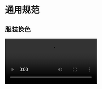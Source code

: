 # 通用规范

## 服装换色

<video controls src="https://arkimg.ark.online/03%E8%A7%92%E8%89%B2%E7%AF%87%EF%BC%9A%E8%A7%92%E8%89%B2%E6%9C%8D%E8%A3%85%E6%8D%A2%E8%89%B2%E7%AE%80%E4%BB%8B.mp4" />

- 服装和发饰支持在编辑区内更换颜色和纹理。

### 各风格支持的类型与数量参照下表：

![image-20230704132359913](https://arkimg.ark.online/image-20230704132359913.png)

### 各风格换色的具体细节：

- 各风格控制换色区域的方式略有不同。
  - 二次元——通过服装 UV1的摆放
  - Lowpoly——通过服装 UV1的摆放
  - 写实——通过 MASK 贴图的通道控制
  - 欧美卡通——通过 MASK 贴图的通道控制
- 花纹可以自行创作。
  - 二次元——通过服装 UV2的摆放
  - Lowpoly——通过服装 UV2的摆放
  - 写实——通过 MASK 贴图的通道控制
  - 欧美卡通——通过 MASK 贴图的通道控制
- 贴花可以自行创作。
  - 二次元——通过服装 UV4的摆放
  - Lowpoly——通过服装 UV4的摆放
  - 写实——通过 MASK 贴图的通道控制
  - 欧美卡通——通过 MASK 贴图的通道控制
- 细节法线——仅 PBR 流程可用

## 妆容制作

<video controls src="https://arkimg.ark.online/03%E8%A7%92%E8%89%B2%E7%AF%87%EF%BC%9A%E7%AE%80%E5%8D%95%E7%9A%84%E4%BA%8C%E6%AC%A1%E5%85%83%E5%A6%86%E5%AE%B9%E7%A4%BA%E4%BE%8B.mp4" />

- 针对高级人行形象的角色换妆。

### 可创作内容：

- 眉毛，睫毛，瞳孔，唇妆，面妆，眼妆。

### 妆容模板：

[二次元女性妆容制作（点此下载）](https://arkimg.ark.online/%E4%BA%8C%E6%AC%A1%E5%85%83%E5%A5%B3%E6%80%A7%E5%A6%86%E5%AE%B9%E5%88%B6%E4%BD%9C.spp)

[二次元男性妆容制作（点此下载）](https://arkimg.ark.online/%E4%BA%8C%E6%AC%A1%E5%85%83%E7%94%B7%E6%80%A7%E5%A6%86%E5%AE%B9%E5%88%B6%E4%BD%9C.spp)

#### 尺寸和格式：

- 花纹贴图尺寸为256*256。
- TGA 格式24位。

#### 命名

- 各风格资源命名参考下表。
- 如果使用提供的 Substance Paniter 妆容模板制作，只需导出后自行设置[资源编号](./2-3-2-resource-number) 即可。

![img](https://arkimg.ark.online/1688986721131-5.png)

#### 制作方式

- 不同风格制作办法略有不同。（仅限高级人行形象）
- 我们提供了各个风格绘制妆容的 SubstancePainter 文件模板。
  - 打开 Substance Paniter 模板，选择妆容对应的纹理集。
  - 选择对应图层蒙版可以用笔刷进行绘制。
  - 输出时，确保图层的开启和关闭状态正确。（输出时，仅开启绿色图层，红色和黄色需要关闭）
    - ![img](https://arkimg.ark.online/1688447565275-2.png)
- 使用模板输出。
  - 输出目录自行选择，使用 Mw_Cartoon 妆容输出模板。文件类型 Tga。文件大小256。
    - ![img](https://arkimg.ark.online/1688447565270-1.png)
- 输出后自行设[资源编号](./2-3-2-resource-number)即可。

## 花纹和贴花

### 花纹和贴花制作介绍视频

##### 高级人形形象的花纹和贴花制作（上）

<video controls src="https://arkimg.ark.online/03%E8%A7%92%E8%89%B2%E7%AF%87%EF%BC%9A%E9%AB%98%E7%BA%A7%E4%BA%BA%E5%BD%A2%E5%BD%A2%E8%B1%A1%EF%BC%88V2%EF%BC%89%E7%9A%84%E8%8A%B1%E7%BA%B9%E5%92%8C%E8%B4%B4%E8%8A%B1%E5%88%B6%E4%BD%9C%EF%BC%88%E4%B8%8A%EF%BC%89.mp4" />

##### 高级人形形象的花纹和贴花制作（下）

<video controls src="https://arkimg.ark.online/03%E8%A7%92%E8%89%B2%E7%AF%87%EF%BC%9A%E9%AB%98%E7%BA%A7%E4%BA%BA%E5%BD%A2%E5%BD%A2%E8%B1%A1%EF%BC%88V2%EF%BC%89%E7%9A%84%E8%8A%B1%E7%BA%B9%E5%92%8C%E8%B4%B4%E8%8A%B1%E5%88%B6%E4%BD%9C%EF%BC%88%E4%B8%8B%EF%BC%89.mp4" />

### 花纹贴图：

- 花纹只支持四方连续贴图。
- 可以在编辑器内调整大小和旋转方向。

#### 尺寸和格式：

- 花纹贴图尺寸为128*128。
- TGA 格式24位。

#### 命名

- 命名：T_Cartoon_ComResouce_Decals_[资源编号](./2-3-2-resource-number) 

#### 呈现方式：

- 二次元——通过服装 UV2的摆放。
- Lowpoly——通过服装 U2的摆放。
- 写实——通过 MASK 贴图的 RGBA 四个通道。
- 欧美卡通——通过 MASK 贴图的 RGBA 四个通道。

### 贴花贴图：

- 贴花可以用来制作一些小图案或者 logo。

#### 尺寸和格式：

- 贴花大小为128*128
- TGA 格式32位
  - RGB 为贴花的颜色
  - A 为贴花的 Mask

#### 命名

- 命名：T_Cartoon_ComResouce_Decals_[资源编号](./2-3-2-resource-number)

#### 呈现方式：

- 二次元——通过服装 UV4的摆放。
- Lowpoly——通过服装 U4的摆放。
- 写实——通过 MASK 贴图的 RG 两个通道。
- 欧美卡通——通过 MASK 贴图的 RG 两个通道+编辑器参数调节

## 材质球插槽命名：

- 高级人型形象角色资源通用：

  - 需要在3Dmax 中赋予材质，并且命名正确。

  - 材质球命名参考下表中的分类。

  |     上装     |   ClothUpper    |
  | :----------: | :-------------: |
  |   上衣透贴   | ClothUpper_Mask |
  |     下装     |   ClothLower    |
  |   下装透贴   | ClothLower_Mask |
  |     手套     |      Glave      |
  |   手套透贴   |   Glave_Mask    |
  |     鞋子     |   ClothShoes    |
  |   鞋子透贴   | ClothShoes_Mask |
  | 身体部分裸模 |      Body       |
  |     头发     |      Hair       |
  |     发饰     |     HairAcc     |
  |   发饰透贴   |  HairAcc_Mask   |